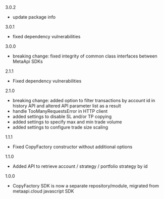 3.0.2
  - update package info

3.0.1
  - fixed dependency vulnerabilities

3.0.0
  - breaking change: fixed integrity of common class interfaces between MetaApi SDKs

2.1.1
  - Fixed dependency vulnerabilities

2.1.0
  - breaking change: added option to filter transactions by account id in history API and altered API parameter list as a result
  - handle TooManyRequestsError in HTTP client
  - added settings to disable SL and/or TP copying
  - added settings to specify max and min trade volume
  - added settings to configure trade size scaling

1.1.1
  - Fixed CopyFactory constructor without additional options

1.1.0
  - Added API to retrieve account / strategy / portfolio strategy by id

1.0.0
  - CopyFactory SDK is now a separate repository/module, migrated from metaapi.cloud javascript SDK